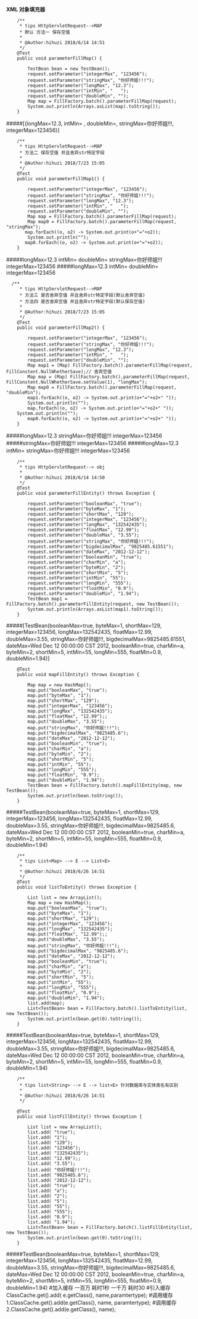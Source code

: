 **XML 对象填充器**

```
    /**
     * tips HttpServletRequest-->MAP
     * 默认 方法一 保存空值
     *
     * @Author:hihuzi 2018/6/14 14:51
     */
    @Test
    public void parameterFillMap() {

        TestBean bean = new TestBean();
        request.setParameter("integerMax", "123456");
        request.setParameter("stringMax", "你好师姐!!!");
        request.setParameter("longMax", "12.3");
        request.setParameter("intMin", "   ");
        request.setParameter("doubleMin", "");
        Map map = FillFactory.batch().parameterFillMap(request);
        System.out.println(Arrays.asList(map).toString());
    }
```
#####[{longMax=12.3, intMin=   , doubleMin=, stringMax=你好师姐!!!, integerMax=123456}]
```
    /**
     * tips HttpServletRequest-->MAP
     * 方法二 保存空值 并且舍弃str特定字段
     *
     * @Author:hihuzi 2018/7/23 15:05
     */
    @Test
    public void parameterFillMap1() {

        request.setParameter("integerMax", "123456");
        request.setParameter("stringMax", "你好师姐!!!");
        request.setParameter("longMax", "12.3");
        request.setParameter("intMin", "   ");
        request.setParameter("doubleMin", "");
        Map map = FillFactory.batch().parameterFillMap(request);
        Map map0 = FillFactory.batch().parameterFillMap(request, "stringMax");
       map.forEach((o, o2) -> System.out.print(o+"="+o2));
        System.out.println("");
       map0.forEach((o, o2) -> System.out.print(o+"="+o2));
    }
```
#####longMax=12.3 intMin=   doubleMin= stringMax=你好师姐!!! integerMax=123456
#####longMax=12.3 intMin=   doubleMin= integerMax=123456
```
  /**
     * tips HttpServletRequest-->MAP
     * 方法三 是否舍弃空值 并且舍弃str特定字段(默认舍弃空值)
     * 方法四 是否舍弃空值 并且舍弃str特定字段(默认保存空值)
     *
     * @Author:hihuzi 2018/7/23 15:05
     */
    @Test
    public void parameterFillMap2() {

        request.setParameter("integerMax", "123456");
        request.setParameter("stringMax", "你好师姐!!!");
        request.setParameter("longMax", "12.3");
        request.setParameter("intMin", "   ");
        request.setParameter("doubleMin", "");
        Map map1 = (Map) FillFactory.batch().parameterFillMap(request, FillConstent.NullWhetherSave);// 舍弃空值
        Map map = (Map) FillFactory.batch().parameterFillMap(request, FillConstent.NullWhetherSave.setValue(1), "longMax");
        Map map0 = FillFactory.batch().parameterFillMap(request, "doubleMin");
        map1.forEach((o, o2) -> System.out.print(o+"="+o2+" "));
        System.out.println("");
        map.forEach((o, o2) -> System.out.print(o+"="+o2+" "));
    System.out.println("");
        map0.forEach((o, o2) -> System.out.print(o+"="+o2+" "));
    }
```
#####longMax=12.3 stringMax=你好师姐!!! integerMax=123456 
#####stringMax=你好师姐!!! integerMax=123456 
#####longMax=12.3 intMin=    stringMax=你好师姐!!! integerMax=123456 
```
    /**
     * tips HttpServletRequest--> obj
     *
     * @Author:hihuzi 2018/6/14 14:50
     */
    @Test
    public void parameterFillEntity() throws Exception {

        request.setParameter("booleanMax", "true");
        request.setParameter("byteMax", "1");
        request.setParameter("shortMax", "129");
        request.setParameter("integerMax", "123456");
        request.setParameter("longMax", "132542435");
        request.setParameter("floatMax", "12.99");
        request.setParameter("doubleMax", "3.55");
        request.setParameter("stringMax", "你好师姐!!!");
        request.setParameter("bigdecimalMax", "9825485.61551");
        request.setParameter("dateMax", "2012-12-12");
        request.setParameter("booleanMin", "true");
        request.setParameter("charMin", "a");
        request.setParameter("byteMin", "2");
        request.setParameter("shortMin", "5");
        request.setParameter("intMin", "55");
        request.setParameter("longMin", "555");
        request.setParameter("floatMin", "0.9");
        request.setParameter("doubleMin", "1.94");
        TestBean map1 = FillFactory.batch().parameterFillEntity(request, new TestBean());
        System.out.println(Arrays.asList(map1).toString());
    }
```
#####[TestBean(booleanMax=true, byteMax=1, shortMax=129, integerMax=123456, longMax=132542435, floatMax=12.99, doubleMax=3.55, stringMax=你好师姐!!!, bigdecimalMax=9825485.61551, dateMax=Wed Dec 12 00:00:00 CST 2012, booleanMin=true, charMin=a, byteMin=2, shortMin=5, intMin=55, longMin=555, floatMin=0.9, doubleMin=1.94)]
```
    @Test
    public void mapFillEntity() throws Exception {

        Map map = new HashMap();
        map.put("booleanMax", "true");
        map.put("byteMax", "1");
        map.put("shortMax", "129");
        map.put("integerMax", "123456");
        map.put("longMax", "132542435");
        map.put("floatMax", "12.99");;
        map.put("doubleMax", "3.55");
        map.put("stringMax", "你好师姐!!!");
        map.put("bigdecimalMax", "9825485.6");
        map.put("dateMax", "2012-12-12");
        map.put("booleanMin", "true");
        map.put("charMin", "a");
        map.put("byteMin", "2");
        map.put("shortMin", "5");
        map.put("intMin", "55");
        map.put("longMin", "555");
        map.put("floatMin", "0.9");
        map.put("doubleMin", "1.94");
        TestBean bean = FillFactory.batch().mapFillEntity(map, new TestBean());
        System.out.println(bean.toString());
    }
```
#####TestBean(booleanMax=true, byteMax=1, shortMax=129, integerMax=123456, longMax=132542435, floatMax=12.99, doubleMax=3.55, stringMax=你好师姐!!!, bigdecimalMax=9825485.6, dateMax=Wed Dec 12 00:00:00 CST 2012, booleanMin=true, charMin=a, byteMin=2, shortMin=5, intMin=55, longMin=555, floatMin=0.9, doubleMin=1.94)
```
    /**
     * tips List<Map> --> E --> List<E>
     *
     * @Author:hihuzi 2018/6/26 14:51
     */
    @Test
    public void listToEntity() throws Exception {

        List list = new ArrayList();
        Map map = new HashMap();
        map.put("booleanMax", "true");
        map.put("byteMax", "1");
        map.put("shortMax", "129");
        map.put("integerMax", "123456");
        map.put("longMax", "132542435");
        map.put("floatMax", "12.99");;
        map.put("doubleMax", "3.55");
        map.put("stringMax", "你好师姐!!!");
        map.put("bigdecimalMax", "9825485.6");
        map.put("dateMax", "2012-12-12");
        map.put("booleanMin", "true");
        map.put("charMin", "a");
        map.put("byteMin", "2");
        map.put("shortMin", "5");
        map.put("intMin", "55");
        map.put("longMin", "555");
        map.put("floatMin", "0.9");
        map.put("doubleMin", "1.94");
        list.add(map);
        List<TestBean> bean = FillFactory.batch().listToEntity(list, new TestBean());
        System.out.println(bean.get(0).toString());
    }
````
#####TestBean(booleanMax=true, byteMax=1, shortMax=129, integerMax=123456, longMax=132542435, floatMax=12.99, doubleMax=3.55, stringMax=你好师姐!!!, bigdecimalMax=9825485.6, dateMax=Wed Dec 12 00:00:00 CST 2012, booleanMin=true, charMin=a, byteMin=2, shortMin=5, intMin=55, longMin=555, floatMin=0.9, doubleMin=1.94)
````
    /**
     * tips list<String> --> E --> list<E> 针对数据库与实体类名有区别
     *
     * @Author:hihuzi 2018/6/26 14:51
     */

    @Test
    public void listFillEntity() throws Exception {

        List list = new ArrayList();
        list.add( "true");
        list.add( "1");
        list.add( "129");
        list.add( "123456");
        list.add( "132542435");
        list.add( "12.99");;
        list.add( "3.55");
        list.add( "你好师姐!!!");
        list.add( "9825485.6");
        list.add( "2012-12-12");
        list.add( "true");
        list.add( "a");
        list.add( "2");
        list.add( "5");
        list.add( "55");
        list.add( "555");
        list.add( "0.9");
        list.add( "1.94");
        List<TestBean> bean = FillFactory.batch().listFillEntity(list, new TestBean());
        System.out.println(bean.get(0).toString());
    }
````
#####TestBean(booleanMax=true, byteMax=1, shortMax=129, integerMax=123456, longMax=132542435, floatMax=12.99, doubleMax=3.55, stringMax=你好师姐!!!, bigdecimalMax=9825485.6, dateMax=Wed Dec 12 00:00:00 CST 2012, booleanMin=true, charMin=a, byteMin=2, shortMin=5, intMin=55, longMin=555, floatMin=0.9, doubleMin=1.94)
#加入缓存 一百万 耗时1秒 一千万 耗时30
#引入缓存   ClassCache.get().add( e.getClass(), name,paramtertype);
#调用缓存1.ClassCache.get().add(e.getClass(), name, paramtertype);
#调用缓存2.ClassCache.get().add(e.getClass(), name);